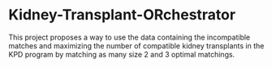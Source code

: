 # Kidney-Transplant-ORchestrator
This project proposes a way to use the data containing the incompatible matches and maximizing the number of compatible kidney transplants in the KPD program by matching as many size 2 and 3 optimal matchings.
